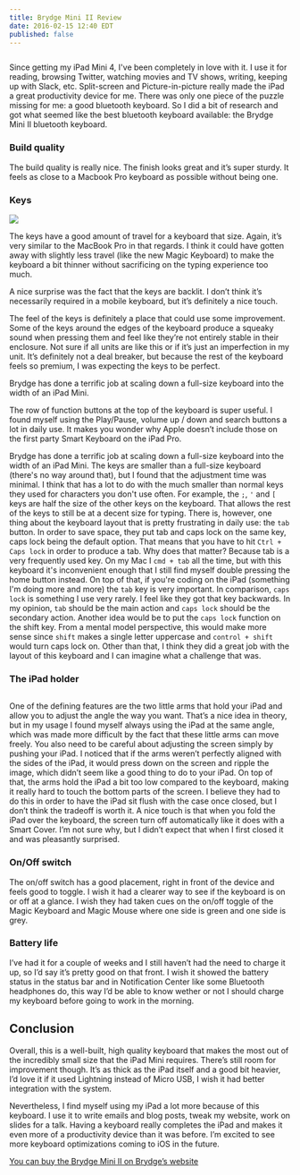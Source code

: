 ```yaml
---
title: Brydge Mini II Review
date: 2016-02-15 12:40 EDT
published: false
---
```


<figure class="figure--flush">
  <img src="http://d.pr/i/15fR5/4ENdFiLc+" alt="">
</figure>

Since getting my iPad Mini 4, I've been completely in love with it. I use it for reading, browsing Twitter, watching movies and TV shows, writing, keeping up with Slack, etc. Split-screen and Picture-in-picture really made the iPad a great productivity device for me. There was only one piece of the puzzle missing for me: a good bluetooth keyboard. So I did a bit of research and got what seemed like the best bluetooth keyboard available: the Brydge Mini II bluetooth keyboard.

### Build quality
The build quality is really nice. The finish looks great and it’s super sturdy. It feels as close to a Macbook  Pro keyboard as possible without being one.

### Keys

![](http://d.pr/i/1gT6s/18qUJdai+)

The keys have a good amount of travel for a keyboard that size. Again, it’s very similar to the MacBook Pro in that regards. I think it could have gotten away with slightly less travel (like the new Magic Keyboard) to make the keyboard a bit thinner without sacrificing on the typing experience too much.

A nice surprise was the fact that the keys are backlit. I don’t think it’s necessarily required in a mobile keyboard, but it’s definitely a nice touch.

The feel of the keys is definitely a place that could use some improvement. Some of the keys around the edges of the keyboard produce a squeaky sound when pressing them and feel like they’re not entirely stable in their enclosure. Not sure if all units are like this or if it’s just an imperfection in my unit. It’s definitely not a deal breaker, but because the rest of the keyboard feels so premium, I was expecting the keys to be perfect.

<p class="pull-quote">Brydge has done a terrific job at scaling down a full-size keyboard into the width of an iPad Mini.</p>

The row of function buttons at the top of the keyboard is super useful. I found myself using the Play/Pause, volume up / down and search buttons a lot in daily use. It makes you wonder why Apple doesn’t include those on the first party Smart Keyboard on the iPad Pro.

Brydge has done a terrific job at scaling down a full-size keyboard into the width of an iPad Mini. The keys are smaller than a full-size keyboard (there's no way around that), but I found that the adjustment time was minimal. I think that has a lot to do with the much smaller than normal keys they used for characters you don't use often. For example, the `;`, `'` and `[` keys are half the size of the other keys on the keyboard. That allows the rest of the keys to still be at a decent size for typing. There is, however, one thing about the keyboard layout that is pretty frustrating in daily use: the `tab` button. In order to save space, they put tab and caps lock on the same key, caps lock being the default option. That means that you have to hit `Ctrl + Caps lock` in order to produce a tab. Why does that matter? Because tab is a very frequently used key. On my Mac I `cmd + tab` all the time, but with this keyboard it's inconvenient enough that I still find myself double pressing the home button instead. On top of that, if you're coding on the iPad (something I'm doing more and more) the `tab` key is very important. In comparison, `caps lock` is something I use very rarely. I feel like they got that key backwards. In my opinion, `tab` should be the main action and `caps lock` should be the secondary action. Another idea would be to put the `caps lock` function on the shift key. From a mental model perspective, this would make more sense since `shift` makes a single letter uppercase and `control + shift` would turn caps lock on. Other than that, I think they did a great job with the layout of this keyboard and I can imagine what a challenge that was.

### The iPad holder

<figure class="figure--half-right">
  <img src="http://d.pr/i/1jkA4/sdUYKubr+" alt="">
</figure>

One of the defining features are the two little arms that hold your iPad and allow you to adjust the angle the way you want.
That’s a nice idea in theory, but in my usage I found myself always using the iPad at the same angle, which was made more difficult by the fact that these little arms can move freely. You also need to be careful about adjusting the screen simply by pushing your iPad. I noticed that if the arms weren’t perfectly aligned with the sides of the iPad, it would press down on the screen and ripple the image, which didn’t seem like a good thing to do to your iPad. On top of that, the arms hold the iPad a bit too low compared to the keyboard, making it really hard to touch the bottom parts of the screen. I believe they had to do this in order to have the iPad sit flush with the case once closed, but I don’t think the tradeoff is worth it. A nice touch is that when you fold the iPad over the keyboard, the screen turn off automatically like it does with a Smart Cover. I’m not sure why, but I didn’t expect that when I first closed it and was pleasantly surprised.

### On/Off switch
The on/off switch has a good placement, right in front of the device and feels good to toggle. I wish it had a clearer way to see if the keyboard is on or off at a glance. I wish they had taken cues on the on/off toggle of the Magic Keyboard and Magic Mouse where one side is green and one side is grey.

### Battery life
I’ve had it for a couple of weeks and I still haven’t had the need to charge it up, so I’d say it’s pretty good on that front. I wish it showed the battery status in the status bar and in Notification Center like some Bluetooth headphones do, this way I’d be able to know wether or not I should charge my keyboard before going to work in the morning.

## Conclusion
Overall, this is a well-built, high quality keyboard that makes the most out of the incredibly small size that the iPad Mini requires. There’s still room for improvement though. It’s as thick as the iPad itself and a good bit heavier, I’d love it if it used Lightning instead of Micro USB, I wish it had better integration with the system.

Nevertheless, I find myself using my iPad a lot more because of this keyboard. I use it to write emails and blog posts, tweak my website, work on slides for a talk. Having a keyboard really completes the iPad and makes it even more of a productivity device than it was before. I’m excited to see more keyboard optimizations coming to iOS in the future.

[You can buy the Brydge Mini II on Brydge’s website](http://www.brydgekeyboards.com/products/brydgemini-ii?variant=8305506753)
